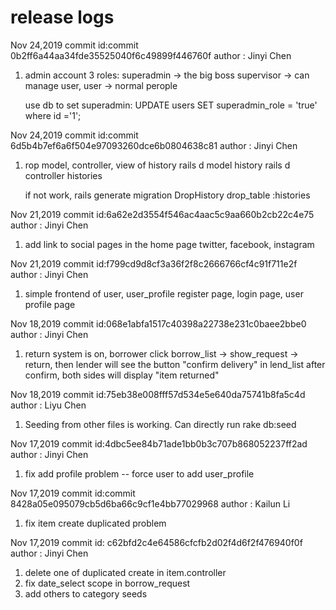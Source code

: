 # release logs
Nov 24,2019 commit id:commit 0b2ff6a44aa34fde35525040f6c49899f446760f
author : Jinyi Chen
1. admin account
    3 roles: 
        superadmin -> the big boss
        supervisor -> can manage user, 
        user       -> normal perople
    
    use db to set superadmin:
        UPDATE users SET superadmin_role = 'true' where id ='1';


Nov 24,2019 commit id:commit 6d5b4b7ef6a6f504e97093260dce6b0804638c81
author : Jinyi Chen
1. rop model, controller, view of history
    rails d model history
    rails d controller histories

    if not work, rails generate migration DropHistory
        drop_table :histories

Nov 21,2019 commit id:6a62e2d3554f546ac4aac5c9aa660b2cb22c4e75
author : Jinyi Chen
1. add link to social pages in the home page
    twitter, facebook, instagram


Nov 21,2019 commit id:f799cd9d8cf3a36f2f8c2666766cf4c91f711e2f
author : Jinyi Chen
1. simple frontend of user, user_profile
    register page, login page, user profile page

Nov 18,2019 commit id:068e1abfa1517c40398a22738e231c0baee2bbe0
author : Jinyi Chen
1. return system is on, 
    borrower click borrow_list -> show_request -> return,
    then lender will see the button "confirm delivery" in lend_list
    after confirm, both sides will display "item returned"


Nov 18,2019 commit id:75eb38e008fff57d534e5e640da75741b8fa5c4d 
author : Liyu Chen
1. Seeding from other files is working. Can directly run rake db:seed


Nov 17,2019 commit id:4dbc5ee84b71ade1bb0b3c707b868052237ff2ad
author : Jinyi Chen
1. fix add profile problem -- force user to add user_profile

Nov 17,2019 commit id:commit 8428a05e095079cb5d6ba66c9cf1e4bb77029968
author : Kailun Li
1. fix item create duplicated problem

Nov 17,2019 commit id: c62bfd2c4e64586cfcfb2d02f4d6f2f476940f0f
author : Jinyi Chen
1. delete one of duplicated create in item.controller
2. fix date_select scope in borrow_request
3. add others to category seeds
